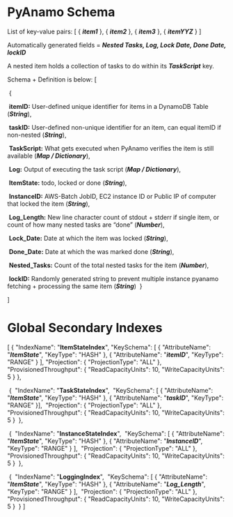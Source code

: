 # **PyAnamo Schema**

List of key-value pairs: [ { ***item1*** }, { ***item2*** }, { ***item3*** }, { ***itemYYZ*** } ]

Automatically generated fields = ***Nested Tasks, Log, Lock Date, Done Date, lockID***

A nested item holds a collection of tasks to do within its ***TaskScript*** key.

Schema + Definition is below: 
[

​	{

​		**itemID:** User-defined unique identifier for items in a DynamoDB Table (***String***),

​		**taskID:** User-defined non-unique identifier for an item, can equal itemID if non-nested (***String***),

​		**TaskScript:** What gets executed when PyAnamo verifies the item is still available (***Map / Dictionary***),

​		**Log:** Output of executing the task script (***Map / Dictionary***), 

​		**ItemState:** todo, locked or done (***String***),

​		**InstanceID:** AWS-Batch JobID, EC2 instance ID or Public IP of computer that locked the item (***String***),

​		**Log_Length:** New line character count of stdout + stderr if single item, or count of how many nested tasks are “done” (***Number***),

​		**Lock_Date:** Date at which the item was locked (***String***),

​		**Done_Date:** Date at which the was marked done (***String***),

​		**Nested_Tasks:** Count of the total nested tasks for the item (***Number***),

​		**lockID:** Randomly generated string to prevent multiple instance pyanamo fetching + processing the same item (***String***)
​	}

]

# Global Secondary Indexes

[
                {
                   "IndexName": "**ItemStateIndex**",
                   "KeySchema": [ { "AttributeName": "***ItemState***", "KeyType": "HASH" }, { "AttributeName": "***itemID***", "KeyType": "RANGE" } ],
                   "Projection": { "ProjectionType": "ALL" }, "ProvisionedThroughput": { "ReadCapacityUnits": 10, "WriteCapacityUnits": 5 }
                },

​                {
​                   "IndexName": "**TaskStateIndex**",
​                   "KeySchema": [ { "AttributeName": "***ItemState***", "KeyType": "HASH" }, { "AttributeName": "***taskID***", "KeyType": "RANGE" }],
​                   "Projection": { "ProjectionType": "ALL" },
​                   "ProvisionedThroughput": { "ReadCapacityUnits": 10, "WriteCapacityUnits": 5 }
​                },

​                {
​                   "IndexName": "**InstanceStateIndex**",
​                   "KeySchema": [ { "AttributeName": "***ItemState***", "KeyType": "HASH" }, { "AttributeName": "***InstanceID***", "KeyType": "RANGE" } ],
​                   "Projection": { "ProjectionType": "ALL" }, "ProvisionedThroughput": { "ReadCapacityUnits": 10, "WriteCapacityUnits": 5 }
​                },

​                {
​                   "IndexName": "**LoggingIndex**",
​                   "KeySchema": [ { "AttributeName": "***ItemState***", "KeyType": "HASH" }, { "AttributeName": "***Log_Length***", "KeyType": "RANGE" } ],
​                   "Projection": { "ProjectionType": "ALL" }, "ProvisionedThroughput": { "ReadCapacityUnits": 10, "WriteCapacityUnits": 5 }
​                }
]